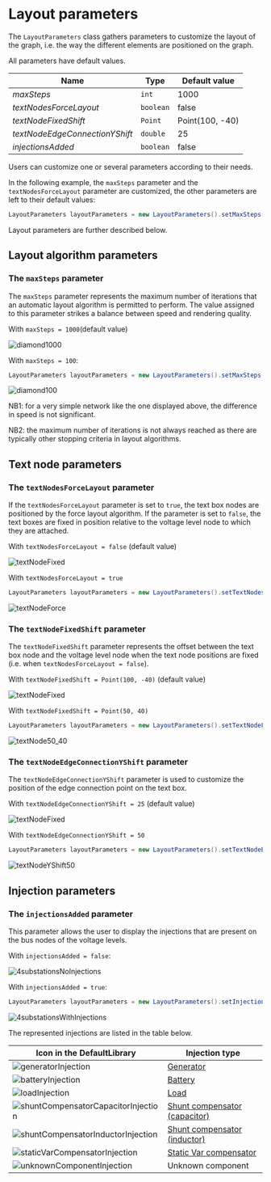 # Layout parameters

The `LayoutParameters` class gathers parameters to customize the layout of the graph, i.e. the way the different elements are positioned on the graph.

All parameters have default values.

| Name                           | Type      | Default value   |
|--------------------------------|-----------|-----------------|
| $maxSteps$                     | `int`     | 1000            |
| $textNodesForceLayout$         | `boolean` | false           |
| $textNodeFixedShift$           | `Point`   | Point(100, -40) |
| $textNodeEdgeConnectionYShift$ | `double`  | 25              |
| $injectionsAdded$              | `boolean` | false           |

Users can customize one or several parameters according to their needs. 

In the following example, the `maxSteps` parameter and the `textNodesForceLayout` parameter are customized, the other parameters are left to their default values:

```java
LayoutParameters layoutParameters = new LayoutParameters().setMaxSteps(500).setTextNodesForceLayout(true);
```

Layout parameters are further described below.

## Layout algorithm parameters

### The `maxSteps` parameter

The `maxSteps` parameter represents the maximum number of iterations that an automatic layout algorithm is permitted to perform. The value assigned to this parameter strikes a balance between speed and rendering quality.

With `maxSteps = 1000`(default value)

![diamond1000](/_static/img/nad/diamond-network_1000.svg)

With `maxSteps = 100`:

```java
LayoutParameters layoutParameters = new LayoutParameters().setMaxSteps(100);
```

![diamond100](/_static/img/nad/diamond-network_100.svg)


NB1: for a very simple network like the one displayed above, the difference in speed is not significant. 

NB2: the maximum number of iterations is not always reached as there are typically other stopping criteria in layout algorithms.


## Text node parameters

### The `textNodesForceLayout` parameter

If the `textNodesForceLayout` parameter is set to `true`, the text box nodes are positioned by the force layout algorithm. If the parameter is set to `false`, the text boxes are fixed in position relative to the voltage level node to which they are attached.

With `textNodesForceLayout = false` (default value)

![textNodeFixed](/_static/img/nad/text-node-fixed.svg)

With `textNodesForceLayout = true`

```java
LayoutParameters layoutParameters = new LayoutParameters().setTextNodesForceLayout(true);
```

![textNodeForce](/_static/img/nad/text-node-force-layout.svg)

### The `textNodeFixedShift` parameter

The `textNodeFixedShift` parameter represents the offset between the text box node and the voltage level node when the text node positions are fixed (i.e. when `textNodesForceLayout = false`).

With `textNodeFixedShift = Point(100, -40)` (default value)

![textNodeFixed](/_static/img/nad/text-node-fixed.svg)

With `textNodeFixedShift = Point(50, 40)`

```java
LayoutParameters layoutParameters = new LayoutParameters().setTextNodeFixedShift(50, 40);
```

![textNode50_40](/_static/img/nad/text-node-50-40.svg)

### The `textNodeEdgeConnectionYShift` parameter

The `textNodeEdgeConnectionYShift` parameter is used to customize the position of the edge connection point on the text box.

With `textNodeEdgeConnectionYShift = 25` (default value)

![textNodeFixed](/_static/img/nad/text-node-fixed.svg)

With `textNodeEdgeConnectionYShift = 50`

```java
LayoutParameters layoutParameters = new LayoutParameters().setTextNodeEdgeConnectionYShift(50d);
```

![textNodeYShift50](/_static/img/nad/text-node-connection-y-shift-50.svg)

## Injection parameters

### The `injectionsAdded` parameter

This parameter allows the user to display the injections that are present on the bus nodes of the voltage levels.

With `injectionsAdded = false`:

![4substationsNoInjections](/_static/img/nad/four_substations_no_injection.svg)

With `injectionsAdded = true`:

```java
LayoutParameters layoutParameters = new LayoutParameters().setInjectionsAdded(true);
```

![4substationsWithInjections](/_static/img/nad/four_substations_with_injections.svg)

The represented injections are listed in the table below.

| Icon in the DefaultLibrary                                                      | Injection type                                                                                       |
|---------------------------------------------------------------------------------|------------------------------------------------------------------------------------------------------|
| ![generatorInjection](/_static/img/nad/nad_icons/generator.svg)                 | [Generator](inv:powsyblcore:*:*#grid_model/network_subnetwork#generator)                             |
| ![batteryInjection](/_static/img/nad/nad_icons/battery.svg)                     | [Battery](inv:powsyblcore:*:*#grid_model/network_subnetwork#battery)                                 |
| ![loadInjection](/_static/img/nad/nad_icons/load.svg)                           | [Load](inv:powsyblcore:*:*#grid_model/network_subnetwork#load)                                       |
| ![shuntCompensatorCapacitorInjection](/_static/img/nad/nad_icons/capacitor.svg) | [Shunt compensator (capacitor)](inv:powsyblcore:*:*#grid_model/network_subnetwork#shunt-compensator) |
| ![shuntCompensatorInductorInjection](/_static/img/nad/nad_icons/inductor.svg)   | [Shunt compensator (inductor)](inv:powsyblcore:*:*#grid_model/network_subnetwork#shunt-compensator)  |
| ![staticVarCompensatorInjection](/_static/img/nad/nad_icons/svc.svg)            | [Static Var compensator](inv:powsyblcore:*:*#grid_model/network_subnetwork#static-var-compensator)   |
| ![unknownComponentInjection](/_static/img/nad/nad_icons/unknown-component.svg)  | Unknown component                                                                                    |

